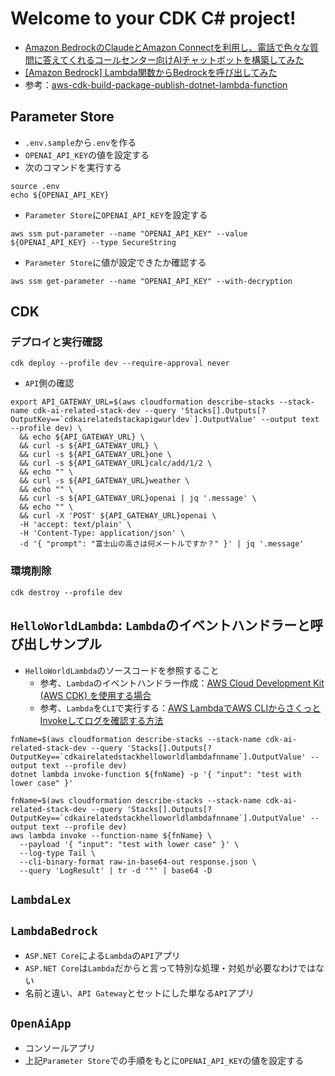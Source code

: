 # Welcome to your CDK C# project!

- [Amazon BedrockのClaudeとAmazon Connectを利用し、電話で色々な質問に答えてくれるコールセンター向けAIチャットボットを構築してみた](https://dev.classmethod.jp/articles/amazon-bedrock-claude-connect-lex/)
- [[Amazon Bedrock] Lambda関数からBedrockを呼び出してみた](https://dev.classmethod.jp/articles/invoke-bedrock-form-lambda-function/)
- 参考：[aws-cdk-build-package-publish-dotnet-lambda-function](https://github.com/aws-samples/aws-cdk-build-package-publish-dotnet-lambda-function/tree/main)

## Parameter Store

- `.env.sample`から`.env`を作る
- `OPENAI_API_KEY`の値を設定する
- 次のコマンドを実行する

```shell
source .env
echo ${OPENAI_API_KEY}
```

- `Parameter Store`に`OPENAI_API_KEY`を設定する

```shell
aws ssm put-parameter --name "OPENAI_API_KEY" --value ${OPENAI_API_KEY} --type SecureString
```

- `Parameter Store`に値が設定できたか確認する

```shell
aws ssm get-parameter --name "OPENAI_API_KEY" --with-decryption
```

## CDK

### デプロイと実行確認

```shell
cdk deploy --profile dev --require-approval never
```

- `API`側の確認

```shell
export API_GATEWAY_URL=$(aws cloudformation describe-stacks --stack-name cdk-ai-related-stack-dev --query 'Stacks[].Outputs[?OutputKey==`cdkairelatedstackapigwurldev`].OutputValue' --output text --profile dev) \
  && echo ${API_GATEWAY_URL} \
  && curl -s ${API_GATEWAY_URL} \
  && curl -s ${API_GATEWAY_URL}one \
  && curl -s ${API_GATEWAY_URL}calc/add/1/2 \
  && echo "" \
  && curl -s ${API_GATEWAY_URL}weather \
  && echo "" \
  && curl -s ${API_GATEWAY_URL}openai | jq '.message' \
  && echo "" \
  && curl -X 'POST' ${API_GATEWAY_URL}openai \
  -H 'accept: text/plain' \
  -H 'Content-Type: application/json' \
  -d '{ "prompt": "富士山の高さは何メートルですか？" }' | jq '.message' 
```

### 環境削除

```shell
cdk destroy --profile dev
```

## `HelloWorldLambda`: `Lambda`のイベントハンドラーと呼び出しサンプル

- `HelloWorldLambda`のソースコードを参照すること
    - 参考、`Lambda`のイベントハンドラー作成：[AWS Cloud Development Kit (AWS CDK) を使用する場合](https://docs.aws.amazon.com/ja_jp/lambda/latest/dg/csharp-package-cdk.html)
    - 参考、`Lambda`を`CLI`で実行する：[AWS LambdaでAWS CLIからさくっとInvokeしてログを確認する方法](https://qiita.com/kai_kou/items/0df1e4d01ef76f8ee85c)

```shell
fnName=$(aws cloudformation describe-stacks --stack-name cdk-ai-related-stack-dev --query 'Stacks[].Outputs[?OutputKey==`cdkairelatedstackhelloworldlambdafnname`].OutputValue' --output text --profile dev)
dotnet lambda invoke-function ${fnName} -p '{ "input": "test with lower case" }'
```

```shell
fnName=$(aws cloudformation describe-stacks --stack-name cdk-ai-related-stack-dev --query 'Stacks[].Outputs[?OutputKey==`cdkairelatedstackhelloworldlambdafnname`].OutputValue' --output text --profile dev)
aws lambda invoke --function-name ${fnName} \
  --payload '{ "input": "test with lower case" }' \
  --log-type Tail \
  --cli-binary-format raw-in-base64-out response.json \
  --query 'LogResult' | tr -d '"' | base64 -D
```

## `LambdaLex`

## `LambdaBedrock`

- `ASP.NET Core`による`Lambda`の`API`アプリ
- `ASP.NET Core`は`Lambda`だからと言って特別な処理・対処が必要なわけではない
- 名前と違い、`API Gateway`とセットにした単なる`API`アプリ

## `OpenAiApp`

- コンソールアプリ
- 上記`Parameter Store`での手順をもとに`OPENAI_API_KEY`の値を設定する
